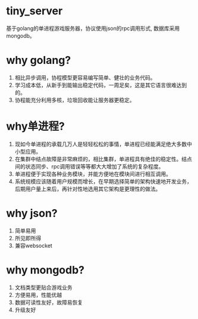 # tiny_server
基于golang的单进程游戏服务器，协议使用json的rpc调用形式, 数据库采用mongodb。 

# why golang?
1. 相比异步调用，协程模型更容易编写简单、健壮的业务代码。
2. 学习成本低，从新手到能输出稳定代码，一周足矣，这是其它语言很难达到的。
3. 协程能充分利用多核，垃圾回收能让服务器更稳定。

# why单进程?
1. 现如今单进程的承载几万人是轻轻松松的事情，单进程已经能满足绝大多数中小型应用。
2. 在集群中结点故障是非常麻烦的，相比集群，单进程具有绝佳的稳定性。结点间的状态同步、rpc调用错误等等都大大增加了系统的复杂程度。
3. 单进程便于实现各种业务模块，并能方便地在模块间进行相互调用。
4. 系统规模应该随着用户规模而增长，在早期选择简单的架构快速地开发业务，后期用户量上来后，再针对性地选用其它架构是更理性的做法。

# why json?
1. 简单易用
2. 所见即所得
3. 兼容websocket

# why mongodb?
1. 文档类型更贴合游戏业务
2. 方便易用，性能优越
3. 数据可读性友好，故障易恢复
4. 升级友好
